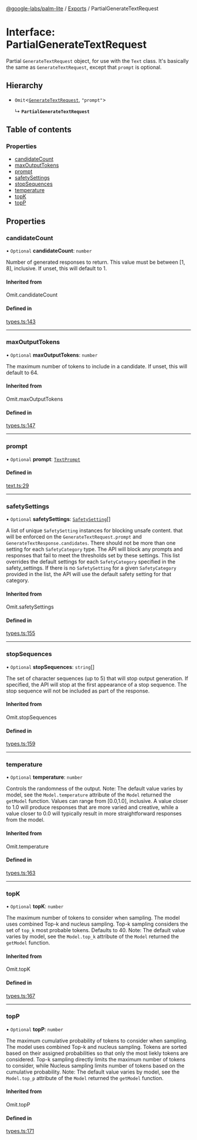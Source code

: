 [@google-labs/palm-lite](../README.md) / [Exports](../modules.md) / PartialGenerateTextRequest

# Interface: PartialGenerateTextRequest

Partial `GenerateTextRequest` object, for use with the `Text` class.
It's basically the same as `GenerateTextRequest`, except that `prompt` is optional.

## Hierarchy

- `Omit`<[`GenerateTextRequest`](GenerateTextRequest.md), ``"prompt"``\>

  ↳ **`PartialGenerateTextRequest`**

## Table of contents

### Properties

- [candidateCount](PartialGenerateTextRequest.md#candidatecount)
- [maxOutputTokens](PartialGenerateTextRequest.md#maxoutputtokens)
- [prompt](PartialGenerateTextRequest.md#prompt)
- [safetySettings](PartialGenerateTextRequest.md#safetysettings)
- [stopSequences](PartialGenerateTextRequest.md#stopsequences)
- [temperature](PartialGenerateTextRequest.md#temperature)
- [topK](PartialGenerateTextRequest.md#topk)
- [topP](PartialGenerateTextRequest.md#topp)

## Properties

### candidateCount

• `Optional` **candidateCount**: `number`

Number of generated responses to return. This value must be between [1, 8], inclusive. If unset, this will default to 1.

#### Inherited from

Omit.candidateCount

#### Defined in

[types.ts:143](https://github.com/google/labs-prototypes/blob/99919d5/seeds/palm-lite/src/types.ts#L143)

___

### maxOutputTokens

• `Optional` **maxOutputTokens**: `number`

The maximum number of tokens to include in a candidate. If unset, this will default to 64.

#### Inherited from

Omit.maxOutputTokens

#### Defined in

[types.ts:147](https://github.com/google/labs-prototypes/blob/99919d5/seeds/palm-lite/src/types.ts#L147)

___

### prompt

• `Optional` **prompt**: [`TextPrompt`](TextPrompt.md)

#### Defined in

[text.ts:29](https://github.com/google/labs-prototypes/blob/99919d5/seeds/palm-lite/src/text.ts#L29)

___

### safetySettings

• `Optional` **safetySettings**: [`SafetySetting`](SafetySetting.md)[]

A list of unique `SafetySetting` instances for blocking unsafe content. that will be enforced on the `GenerateTextRequest.prompt` and `GenerateTextResponse.candidates`. There should not be more than one setting for each `SafetyCategory` type. The API will block any prompts and responses that fail to meet the thresholds set by these settings. This list overrides the default settings for each `SafetyCategory` specified in the safety_settings. If there is no `SafetySetting` for a given `SafetyCategory` provided in the list, the API will use the default safety setting for that category.

#### Inherited from

Omit.safetySettings

#### Defined in

[types.ts:155](https://github.com/google/labs-prototypes/blob/99919d5/seeds/palm-lite/src/types.ts#L155)

___

### stopSequences

• `Optional` **stopSequences**: `string`[]

The set of character sequences (up to 5) that will stop output generation. If specified, the API will stop at the first appearance of a stop sequence. The stop sequence will not be included as part of the response.

#### Inherited from

Omit.stopSequences

#### Defined in

[types.ts:159](https://github.com/google/labs-prototypes/blob/99919d5/seeds/palm-lite/src/types.ts#L159)

___

### temperature

• `Optional` **temperature**: `number`

Controls the randomness of the output. Note: The default value varies by model, see the `Model.temperature` attribute of the `Model` returned the `getModel` function. Values can range from [0.0,1.0], inclusive. A value closer to 1.0 will produce responses that are more varied and creative, while a value closer to 0.0 will typically result in more straightforward responses from the model.

#### Inherited from

Omit.temperature

#### Defined in

[types.ts:163](https://github.com/google/labs-prototypes/blob/99919d5/seeds/palm-lite/src/types.ts#L163)

___

### topK

• `Optional` **topK**: `number`

The maximum number of tokens to consider when sampling. The model uses combined Top-k and nucleus sampling. Top-k sampling considers the set of `top_k` most probable tokens. Defaults to 40. Note: The default value varies by model, see the `Model.top_k` attribute of the `Model` returned the `getModel` function.

#### Inherited from

Omit.topK

#### Defined in

[types.ts:167](https://github.com/google/labs-prototypes/blob/99919d5/seeds/palm-lite/src/types.ts#L167)

___

### topP

• `Optional` **topP**: `number`

The maximum cumulative probability of tokens to consider when sampling. The model uses combined Top-k and nucleus sampling. Tokens are sorted based on their assigned probabilities so that only the most liekly tokens are considered. Top-k sampling directly limits the maximum number of tokens to consider, while Nucleus sampling limits number of tokens based on the cumulative probability. Note: The default value varies by model, see the `Model.top_p` attribute of the `Model` returned the `getModel` function.

#### Inherited from

Omit.topP

#### Defined in

[types.ts:171](https://github.com/google/labs-prototypes/blob/99919d5/seeds/palm-lite/src/types.ts#L171)
